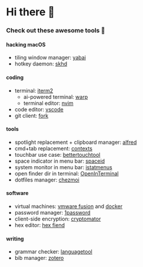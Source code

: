 # Hi there 👋


### Check out these awesome tools 👾

#### hacking macOS
- tiling window manager: [yabai](https://github.com/koekeishiya/yabai)
- hotkey daemon: [skhd](https://github.com/koekeishiya/skhd)

#### coding
- terminal: [iterm2](https://iterm2.com/)
  - ai-powered terminal: [warp](https://www.warp.dev/)
  - terminal editor: [nvim](https://neovim.io/)
- code editor: [vscode](https://code.visualstudio.com/)
- git client: [fork](https://git-fork.com/)

#### tools
- spotlight replacement + clipboard manager: [alfred](https://www.alfredapp.com/)
- cmd+tab replacement: [contexts](https://contexts.co/)
- touchbar use case: [bettertouchtool](https://folivora.ai/)
- space indicator in menu bar: [spaceid](https://github.com/dshnkao/SpaceId)
- system monitor in menu bar: [istatmenus](https://bjango.com/mac/istatmenus/)
- open finder dir in terminal: [OpenInTerminal](https://github.com/Ji4n1ng/OpenInTerminal)
- dotfiles manager: [chezmoi](https://www.chezmoi.io/)

#### software
- virtual machines: [vmware fusion](https://www.vmware.com/products/fusion.html) and [docker](https://www.docker.com/)
- password manager: [1password](https://1password.com/)
- client-side encryption: [cryptomator](https://cryptomator.org/)
- hex editor: [hex fiend](https://hexfiend.com/)

#### writing
- grammar checker: [languagetool](https://languagetool.org/)
- bib manager: [zotero](https://www.zotero.org/)
